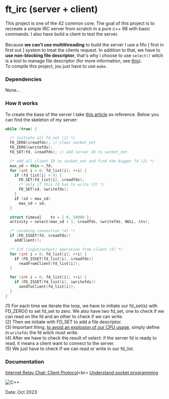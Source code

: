# ft_irc (server + client)
This project is one of the 42 common core. The goal of this project is to recreate a simple IRC server from scratch in a pure c++ 98 with basic commands. I also have build a client to test the server.<br><br>
Because **we can't use multithreading** to build the server I use a fifo [ first in first out ] system to treat the clients request. In addition to that, we have to **use non-blocking file descriptor**, that's why i choose to use `select()` witch is a tool to manage file descriptor (for more information, see [this](https://man7.org/linux/man-pages/man2/select.2.html)).<br>
To compile this project, jou just have to use `make`.
### Dependencies
None...
### How it works
To create the base of the server I take [this article](https://www.geeksforgeeks.org/socket-programming-in-cc-handling-multiple-clients-on-server-without-multi-threading/) as reference. Below you can find the skeleton of my server:<br>
```C++
while (true) {

  /* initiate all fd_set (1) */
  FD_ZERO(&readfds); // clear socket_set
  FD_ZERO(&writefds);
  FD_SET(fd, &readfds); // add server ID to socket_set

  /* add all client ID to socket_set and find the bigger fd (2) */
  max_sd = this->_fd;
  for (int i = 0; fd_list[i]; ++i) {
    if (fd_list[i] > 0) {
      FD_SET(fd_list[i], &readfds);
      /* only if this fd has to write (3) */
      FD_SET(sd, &writefds);
    }
    if (sd > max_sd)
      max_sd = sd;
  }

  struct timeval	tv = { 0, 50000 };
  activity = select(max_sd + 1, &readfds, &writefds, NULL, &tv);

  /* incoming connection (4) */
  if (FD_ISSET(fd, &readfds))
    addClient();

  /* I/O (input/output) operation from client (5) */
  for (int i = 0; fd_list[i]; ++i) {
    if (FD_ISSET(fd_list[i], &readfds))
      readFromClient(fd_list[i]);
  }

  for (int i = 0; fd_list[i]; ++i) {
    if (FD_ISSET(fd_list[i], &writefds))
      sendToClient(fd_list[i]);
  }
}
```
(1) For each time we iterate the loop, we have to initiate our fd_set(s) with FD_ZERO() to set fd_set to zero. We also have two fd_set, one to check if we can read on the fd and an other to check if we can write.<br>
(2) Then we initiate with FD_SET to add a file descriptor.<br>
(3) Important thing, [to avoid an explosion of our CPU usage](https://stackoverflow.com/questions/19738300/what-is-the-issue-of-select-using-so-much-cpu-power), simply define in `writefds` the fd witch must write.<br>
(4) After we have to check the result of select: if the server fd is ready to read, it means a client want to connect to the server.<br>
(5) We just have to check if we can read or write in our fd_list.<br>
### Documentation
[Internet Relay Chat: Client Protocol](https://www.rfc-editor.org/rfc/rfc2812")<br>
[Understand socket programming](http://vidalc.chez.com/lf/socket.html#lowlevel)<br>

![C++](https://img.shields.io/badge/c++-%2300599C.svg?style=for-the-badge&logo=c%2B%2B&logoColor=white)

Date: Oct 2023
